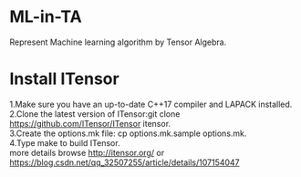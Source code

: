 # ML-in-TA
Represent Machine learning algorithm  by Tensor Algebra.

# Install ITensor
  1.Make sure you have an up-to-date C++17 compiler and LAPACK installed.  
  2.Clone the latest version of ITensor:git clone https://github.com/ITensor/ITensor itensor.  
  3.Create the options.mk file: cp options.mk.sample options.mk.   
  4.Type make to build ITensor.  
  more details browse http://itensor.org/ or https://blog.csdn.net/qq_32507255/article/details/107154047
